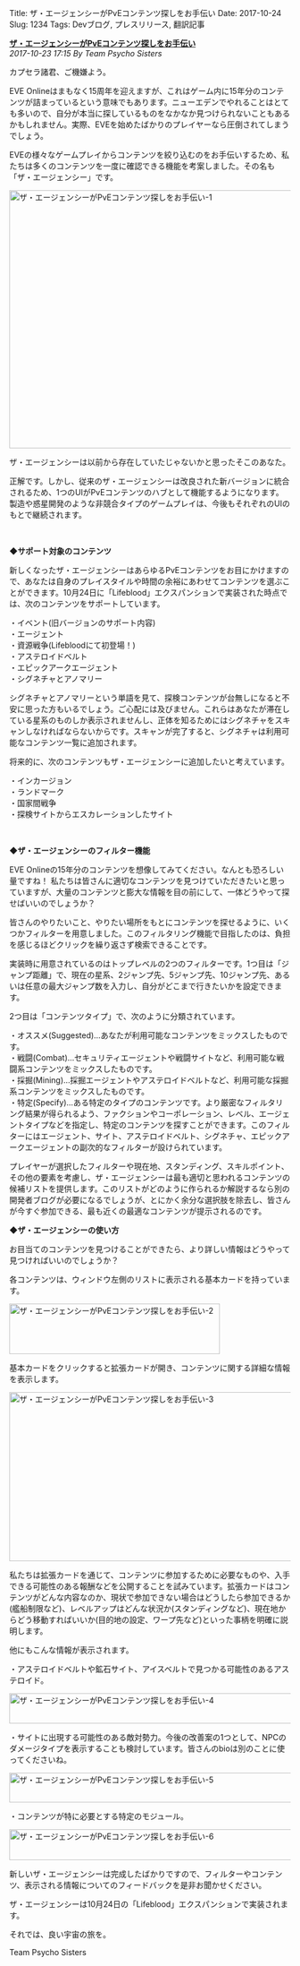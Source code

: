 Title: ザ・エージェンシーがPvEコンテンツ探しをお手伝い
Date: 2017-10-24
Slug: 1234
Tags: Devブログ, プレスリリース, 翻訳記事

<p class="lead"><strong><a href="https://community.eveonline.com/news/dev-blogs/the-agency-helping-you-find-pve-content-in-new-eden/">ザ・エージェンシーがPvEコンテンツ探しをお手伝い</a></strong><br/>
<em>2017-10-23 17:15 By Team Psycho Sisters</em></p>
<p>カプセラ諸君、ご機嫌よう。</p>
<p>EVE Onlineはまもなく15周年を迎えますが、これはゲーム内に15年分のコンテンツが詰まっているという意味でもあります。ニューエデンでやれることはとても多いので、自分が本当に探しているものをなかなか見つけられないこともあるかもしれません。実際、EVEを始めたばかりのプレイヤーなら圧倒されてしまうでしょう。</p>
<p>EVEの様々なゲームプレイからコンテンツを絞り込むのをお手伝いするため、私たちは多くのコンテンツを一度に確認できる機能を考案しました。その名も「ザ・エージェンシー」です。</p>
<p style="margin-bottom: 1em;"><img alt="ザ・エージェンシーがPvEコンテンツ探しをお手伝い-1" class="alignnone" height="461" src="https://evekatsu.github.io/parrot-archives/images/1234-1.png" width="580"/></p>
<p>ザ・エージェンシーは以前から存在していたじゃないかと思ったそこのあなた。</p>
<p>正解です。しかし、従来のザ・エージェンシーは改良された新バージョンに統合されるため、1つのUIがPvEコンテンツのハブとして機能するようになります。製造や惑星開発のような非競合タイプのゲームプレイは、今後もそれぞれのUIのもとで継続されます。</p>
<p> </p>
<p><strong>◆サポート対象のコンテンツ</strong></p>
<p>新しくなったザ・エージェンシーはあらゆるPvEコンテンツをお目にかけますので、あなたは自身のプレイスタイルや時間の余裕にあわせてコンテンツを選ぶことができます。10月24日に「Lifeblood」エクスパンションで実装された時点では、次のコンテンツをサポートしています。</p>
<p>・イベント(旧バージョンのサポート内容)<br/>
・エージェント<br/>
・資源戦争(Lifebloodにて初登場！)<br/>
・アステロイドベルト<br/>
・エピックアークエージェント<br/>
・シグネチャとアノマリー</p>
<p>シグネチャとアノマリーという単語を見て、探検コンテンツが台無しになると不安に思った方もいるでしょう。ご心配には及びません。これらはあなたが滞在している星系のものしか表示されませんし、正体を知るためにはシグネチャをスキャンしなければならないからです。スキャンが完了すると、シグネチャは利用可能なコンテンツ一覧に追加されます。</p>
<p>将来的に、次のコンテンツもザ・エージェンシーに追加したいと考えています。</p>
<p>・インカージョン<br/>
・ランドマーク<br/>
・国家間戦争<br/>
・探検サイトからエスカレーションしたサイト</p>
<p> </p>
<p><strong>◆ザ・エージェンシーのフィルター機能</strong></p>
<p>EVE Onlineの15年分のコンテンツを想像してみてください。なんとも恐ろしい量ですね！ 私たちは皆さんに適切なコンテンツを見つけていただきたいと思っていますが、大量のコンテンツと膨大な情報を目の前にして、一体どうやって探せばいいのでしょうか？</p>
<p>皆さんのやりたいこと、やりたい場所をもとにコンテンツを探せるように、いくつかフィルターを用意しました。このフィルタリング機能で目指したのは、負担を感じるほどクリックを繰り返さず検索できることです。</p>
<p>実装時に用意されているのはトップレベルの2つのフィルターです。1つ目は「ジャンプ距離」で、現在の星系、2ジャンプ先、5ジャンプ先、10ジャンプ先、あるいは任意の最大ジャンプ数を入力し、自分がどこまで行きたいかを設定できます。</p>
<p>2つ目は「コンテンツタイプ」で、次のように分類されています。</p>
<p>・オススメ(Suggested)…あなたが利用可能なコンテンツをミックスしたものです。<br/>
・戦闘(Combat)…セキュリティエージェントや戦闘サイトなど、利用可能な戦闘系コンテンツをミックスしたものです。<br/>
・採掘(Mining)…採掘エージェントやアステロイドベルトなど、利用可能な採掘系コンテンツをミックスしたものです。<br/>
・特定(Specify)…ある特定のタイプのコンテンツです。より厳密なフィルタリング結果が得られるよう、ファクションやコーポレーション、レベル、エージェントタイプなどを指定し、特定のコンテンツを探すことができます。このフィルターにはエージェント、サイト、アステロイドベルト、シグネチャ、エピックアークエージェントの副次的なフィルターが設けられています。</p>
<p>プレイヤーが選択したフィルターや現在地、スタンディング、スキルポイント、その他の要素を考慮し、ザ・エージェンシーは最も適切と思われるコンテンツの候補リストを提供します。このリストがどのように作られるか解説するなら別の開発者ブログが必要になるでしょうが、とにかく余分な選択肢を除去し、皆さんが今すぐ参加できる、最も近くの最適なコンテンツが提示されるのです。</p>
<p></p>
<p><strong>◆ザ・エージェンシーの使い方</strong></p>
<p>お目当てのコンテンツを見つけることができたら、より詳しい情報はどうやって見つければいいのでしょうか？</p>
<p>各コンテンツは、ウィンドウ左側のリストに表示される基本カードを持っています。</p>
<p style="margin-bottom: 1em;"><img alt="ザ・エージェンシーがPvEコンテンツ探しをお手伝い-2" class="alignnone" height="90" src="https://evekatsu.github.io/parrot-archives/images/1234-2.png" width="377"/>
</p>
<p style="margin-bottom: 1em;"></p>
<p>基本カードをクリックすると拡張カードが開き、コンテンツに関する詳細な情報を表示します。</p>
<p style="margin-bottom: 1em;"><img alt="ザ・エージェンシーがPvEコンテンツ探しをお手伝い-3" class="alignnone" height="302" src="https://evekatsu.github.io/parrot-archives/images/1234-3.png" width="580"/></p>
<p>私たちは拡張カードを通じて、コンテンツに参加するために必要なものや、入手できる可能性のある報酬などを公開することを試みています。拡張カードはコンテンツがどんな内容なのか、現状で参加できない場合はどうしたら参加できるか(艦船制限など)、レベルアップはどんな状況か(スタンディングなど)、現在地からどう移動すればいいか(目的地の設定、ワープ先など)といった事柄を明確に説明します。</p>
<p>他にもこんな情報が表示されます。</p>
<p>・アステロイドベルトや鉱石サイト、アイスベルトで見つかる可能性のあるアステロイド。</p>
<p style="margin-bottom: 1em;"><img alt="ザ・エージェンシーがPvEコンテンツ探しをお手伝い-4" class="alignnone" height="54" src="https://evekatsu.github.io/parrot-archives/images/1234-4.png" width="580"/></p>
<p>・サイトに出現する可能性のある敵対勢力。今後の改善案の1つとして、NPCのダメージタイプを表示することも検討しています。皆さんのbioは別のことに使ってくださいね。</p>
<p style="margin-bottom: 1em;"><img alt="ザ・エージェンシーがPvEコンテンツ探しをお手伝い-5" class="alignnone" height="53" src="https://evekatsu.github.io/parrot-archives/images/1234-5.png" width="580"/></p>
<p>・コンテンツが特に必要とする特定のモジュール。</p>
<p style="margin-bottom: 1em;"><img alt="ザ・エージェンシーがPvEコンテンツ探しをお手伝い-6" class="alignnone" height="55" src="https://evekatsu.github.io/parrot-archives/images/1234-6.png" width="580"/></p>
<p>新しいザ・エージェンシーは完成したばかりですので、フィルターやコンテンツ、表示される情報についてのフィードバックを是非お聞かせください。</p>
<p>ザ・エージェンシーは10月24日の「Lifeblood」エクスパンションで実装されます。</p>
<p>それでは、良い宇宙の旅を。</p>
<p>Team Psycho Sisters</p>

